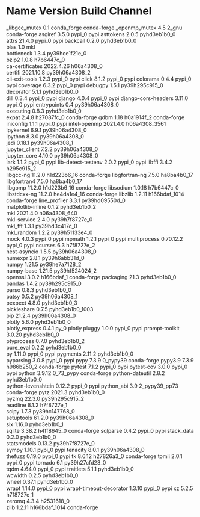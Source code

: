 # Name                    Version                   Build  Channel
_libgcc_mutex             0.1                 conda_forge    conda-forge
_openmp_mutex             4.5                       2_gnu    conda-forge
asgiref                   3.5.0                    pypi_0    pypi
asttokens                 2.0.5              pyhd3eb1b0_0  
attrs                     21.4.0                   pypi_0    pypi
backcall                  0.2.0              pyhd3eb1b0_0  
blas                      1.0                         mkl  
bottleneck                1.3.4            py39hce1f21e_0  
bzip2                     1.0.8                h7b6447c_0  
ca-certificates           2022.4.26            h06a4308_0  
certifi                   2021.10.8        py39h06a4308_2  
cli-exit-tools            1.2.3                    pypi_0    pypi
click                     8.1.2                    pypi_0    pypi
colorama                  0.4.4                    pypi_0    pypi
coverage                  6.3.2                    pypi_0    pypi
debugpy                   1.5.1            py39h295c915_0  
decorator                 5.1.1              pyhd3eb1b0_0  
dill                      0.3.4                    pypi_0    pypi
django                    4.0.4                    pypi_0    pypi
django-cors-headers       3.11.0                   pypi_0    pypi
entrypoints               0.4              py39h06a4308_0  
executing                 0.8.3              pyhd3eb1b0_0  
expat                     2.4.8                h27087fc_0    conda-forge
gdbm                      1.18                 h0a1914f_2    conda-forge
iniconfig                 1.1.1                    pypi_0    pypi
intel-openmp              2021.4.0          h06a4308_3561  
ipykernel                 6.9.1            py39h06a4308_0  
ipython                   8.3.0            py39h06a4308_0  
jedi                      0.18.1           py39h06a4308_1  
jupyter_client            7.2.2            py39h06a4308_0  
jupyter_core              4.10.0           py39h06a4308_0  
lark                      1.1.2                    pypi_0    pypi
lib-detect-testenv        2.0.2                    pypi_0    pypi
libffi                    3.4.2                h295c915_2  
libgcc-ng                 11.2.0              h1d223b6_16    conda-forge
libgfortran-ng            7.5.0               ha8ba4b0_17  
libgfortran4              7.5.0               ha8ba4b0_17  
libgomp                   11.2.0              h1d223b6_16    conda-forge
libsodium                 1.0.18               h7b6447c_0  
libstdcxx-ng              11.2.0              he4da1e4_16    conda-forge
libzlib                   1.2.11            h166bdaf_1014    conda-forge
line_profiler             3.3.1            py39hd09550d_0  
matplotlib-inline         0.1.2              pyhd3eb1b0_2  
mkl                       2021.4.0           h06a4308_640  
mkl-service               2.4.0            py39h7f8727e_0  
mkl_fft                   1.3.1            py39hd3c417c_0  
mkl_random                1.2.2            py39h51133e4_0  
mock                      4.0.3                    pypi_0    pypi
mpmath                    1.2.1                    pypi_0    pypi
multiprocess              0.70.12.2                pypi_0    pypi
ncurses                   6.3                  h7f8727e_2  
nest-asyncio              1.5.5            py39h06a4308_0  
numexpr                   2.8.1            py39h6abb31d_0  
numpy                     1.21.5           py39he7a7128_2  
numpy-base                1.21.5           py39hf524024_2  
openssl                   3.0.2                h166bdaf_1    conda-forge
packaging                 21.3               pyhd3eb1b0_0  
pandas                    1.4.2            py39h295c915_0  
parso                     0.8.3              pyhd3eb1b0_0  
patsy                     0.5.2            py39h06a4308_1  
pexpect                   4.8.0              pyhd3eb1b0_3  
pickleshare               0.7.5           pyhd3eb1b0_1003  
pip                       21.2.4           py39h06a4308_0  
plotly                    5.6.0              pyhd3eb1b0_0  
plotly_express            0.4.1                      py_0    plotly
pluggy                    1.0.0                    pypi_0    pypi
prompt-toolkit            3.0.20             pyhd3eb1b0_0  
ptyprocess                0.7.0              pyhd3eb1b0_2  
pure_eval                 0.2.2              pyhd3eb1b0_0  
py                        1.11.0                   pypi_0    pypi
pygments                  2.11.2             pyhd3eb1b0_0  
pyparsing                 3.0.8                    pypi_0    pypi
pypy                      7.3.9                  0_pypy39    conda-forge
pypy3.9                   7.3.9                h986b250_2    conda-forge
pytest                    7.1.2                    pypi_0    pypi
pytest-cov                3.0.0                    pypi_0    pypi
python                    3.9.12                0_73_pypy    conda-forge
python-dateutil           2.8.2              pyhd3eb1b0_0  
python-levenshtein        0.12.2                   pypi_0    pypi
python_abi                3.9               2_pypy39_pp73    conda-forge
pytz                      2021.3             pyhd3eb1b0_0  
pyzmq                     22.3.0           py39h295c915_2  
readline                  8.1.2                h7f8727e_1  
scipy                     1.7.3            py39hc147768_0  
setuptools                61.2.0           py39h06a4308_0  
six                       1.16.0             pyhd3eb1b0_1  
sqlite                    3.38.2               h4ff8645_0    conda-forge
sqlparse                  0.4.2                    pypi_0    pypi
stack_data                0.2.0              pyhd3eb1b0_0  
statsmodels               0.13.2           py39h7f8727e_0  
sympy                     1.10.1                   pypi_0    pypi
tenacity                  8.0.1            py39h06a4308_0  
thefuzz                   0.19.0                   pypi_0    pypi
tk                        8.6.12               h27826a3_0    conda-forge
tomli                     2.0.1                    pypi_0    pypi
tornado                   6.1              py39h27cfd23_0  
tqdm                      4.64.0                   pypi_0    pypi
traitlets                 5.1.1              pyhd3eb1b0_0  
wcwidth                   0.2.5              pyhd3eb1b0_0  
wheel                     0.37.1             pyhd3eb1b0_0  
wrapt                     1.14.0                   pypi_0    pypi
wrapt-timeout-decorator   1.3.10                   pypi_0    pypi
xz                        5.2.5                h7f8727e_1  
zeromq                    4.3.4                h2531618_0  
zlib                      1.2.11            h166bdaf_1014    conda-forge